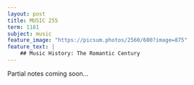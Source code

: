 ```yaml
---
layout: post
title: MUSIC 255
term: 1181
subject: music
feature_image: "https://picsum.photos/2560/600?image=875"
feature_text: |
    ## Music History: The Romantic Century
---
```


Partial notes coming soon...
